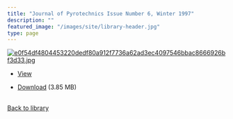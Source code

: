 ```yaml
---
title: "Journal of Pyrotechnics Issue Number 6, Winter 1997"
description: ""
featured_image: "/images/site/library-header.jpg"
type: page
---
```


<a href="https://drive.google.com/uc?export=view&id=1xBrgTr0ubxioDoTCEh6cnSnKxinp9wKr" target="_blank">![e0f54df4804453220dedf80a912f7736a62ad3ec4097546bbac8666926bf3d33.jpg](/images/library/e0f54df4804453220dedf80a912f7736a62ad3ec4097546bbac8666926bf3d33.jpg)</a>
* <a href="https://drive.google.com/uc?export=view&id=1xBrgTr0ubxioDoTCEh6cnSnKxinp9wKr" target="_blank">View</a>

* [Download](https://drive.google.com/uc?export=download&id=1xBrgTr0ubxioDoTCEh6cnSnKxinp9wKr) (3.85 MB)

<br />[Back to library](/library/)
